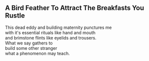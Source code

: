 A Bird Feather To Attract The Breakfasts You Rustle
---------------------------------------------------
This dead eddy and building maternity punctures me  
with it's essential rituals like hand and mouth  
and brimstone flints like eyelids and trousers.  
What we say gathers to  
build some other stranger  
what a phenomenon may teach.  
